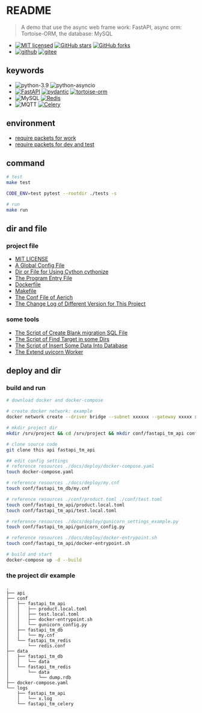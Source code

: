 # README

> A demo that use the async web frame work: FastAPI, async orm: Tortoise-ORM, the database: MySQL

- [![MIT licensed](https://img.shields.io/github/license/panla/fastapi_tortoise_mysql)](https://raw.githubusercontent.com/panla/fastapi_tortoise_mysql/master/LICENSE) [![GitHub stars](https://img.shields.io/github/stars/panla/fastapi_tortoise_mysql.svg)](https://github.com/panla/fastapi_tortoise_mysql/stargazers) [![GitHub forks](https://img.shields.io/github/forks/panla/fastapi_tortoise_mysql.svg)](https://github.com/panla/fastapi_tortoise_mysql/network)
- [![github](https://img.shields.io/badge/fastapi__tortoise__mysql-github-red)](https://github.com/panla/fastapi_tortoise_mysql) [![gitee](https://img.shields.io/badge/fastapi__tortoise__mysql-gitee-red)](https://gitee.com/pankla/fastapi_tortoise_mysql)

## keywords

- ![python-3.9](https://img.shields.io/badge/python-3.9-yellowgreen) ![python-asyncio](https://img.shields.io/badge/python-asyncio-green)
- [![FastAPI](https://img.shields.io/badge/tiangolo-FastAPI-green)](https://github.com/tiangolo/fastapi) [![pydantic](https://img.shields.io/badge/samuelcolvin-pydantic-green)](https://github.com/samuelcolvin/pydantic) [![tortoise-orm](https://img.shields.io/badge/tortoise-Tortoise--ORM-yellowgreen)](https://github.com/tortoise/tortoise-orm)
- ![MySQL](https://img.shields.io/badge/MySQL-8-yellowgreen) [![Redis](https://img.shields.io/badge/Redis-6.2-red)](https://redis.io/)
- ![MQTT](https://img.shields.io/badge/MQTT-V5-orange) [![Celery](https://img.shields.io/badge/Celery-V5-orange)](https://docs.celeryproject.org/en/stable/)

## environment

- [require packets for work](./mirrors/requirements.txt)
- [require packets for dev and test](./mirrors/requirements-dev.txt)

## command

```bash
# test
make test

CODE_ENV=test pytest --rootdir ./tests -s

# run
make run
```

## dir and file

### project file

- [MIT LICENSE](./LICENSE)
- [A Global Config File](./config.py)
- [Dir or File for Using Cython cythonize](./build.txt)
- [The Program Entry File](./main.py)
- [Dockerfile](./Dockerfile)
- [Makefile](./Makefile)
- [The Conf File of Aerich](./pyproject.toml)
- [The Change Log of Different Version for This Project](./CHANGELOG.md)

### some tools

- [The Script of Create Blank migration SQL File](./tools/create_migration_template_file.py)
- [The Script of Find Target in some Dirs](./tools/find.py)
- [The Script of Insert Some Data Into Database](./tools/insert_data.py)
- [The Extend uvicorn Worker](./tools/worker.py)

## deploy and dir

### build and run

```bash
# download docker and docker-compose

# create docker network: example
docker network create --driver bridge --subnet xxxxxx --gateway xxxxx xxxxxxxx

# mkdir project dir
mkdir /srv/project && cd /srv/project && mkdir conf/fastapi_tm_api conf/fastapi_tm_db conf/fastapi_tm_redis -p

# clone source code
git clone this api fastapi_tm_api

## edit config settings
# reference resources ./docs/deploy/docker-compose.yaml
touch docker-compose.yaml

# reference resources ./docs/deploy/my.cnf
touch conf/fastapi_tm_db/my.cnf

# reference resources ./conf/product.toml ./conf/test.toml
touch conf/fastapi_tm_api/product.local.toml
touch conf/fastapi_tm_api/test.local.toml

# reference resources ./docs/deploy/gunicorn_settings_example.py
touch conf/fastapi_tm_api/gunicorn_config.py

# reference resources ./docs/deploy/docker-entrypoint.sh
touch conf/fastapi_tm_api/docker-entrypoint.sh

# build and start
docker-compose up -d --build
```

### the project dir example

```text
.
├── api
├── conf
│   ├── fastapi_tm_api
│   │   ├── product.local.toml
│   │   ├── test.local.toml
│   │   ├── docker-entrypoint.sh
│   │   └── gunicorn_config.py
│   ├── fastapi_tm_db
│   │   └── my.cnf
│   └── fastapi_tm_redis
│       └── redis.conf
├── data
│   ├── fastapi_tm_db
│   │   └── data
│   └── fastapi_tm_redis
│       └── data
│           └── dump.rdb
├── docker-compose.yaml
└── logs
    ├── fastapi_tm_api
    │   └── x.log
    └── fastapi_tm_celery
```
